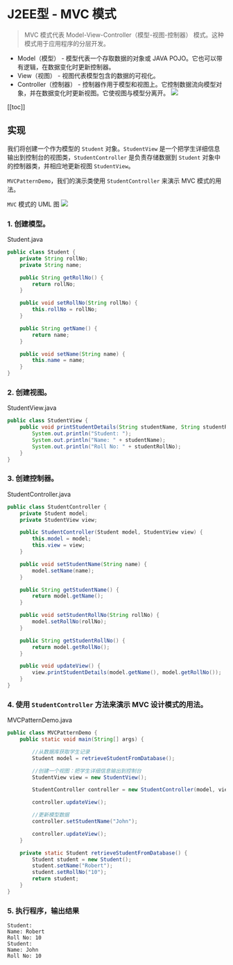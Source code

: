 # J2EE型 - MVC 模式
> MVC 模式代表 Model-View-Controller（模型-视图-控制器） 模式。这种模式用于应用程序的分层开发。

- Model（模型） - 模型代表一个存取数据的对象或 JAVA POJO。它也可以带有逻辑，在数据变化时更新控制器。
- View（视图） - 视图代表模型包含的数据的可视化。
- Controller（控制器） - 控制器作用于模型和视图上。它控制数据流向模型对象，并在数据变化时更新视图。它使视图与模型分离开。
 ![](https://cdn.jsdelivr.net/gh/janker0718/image_store@master/img/20220403230518.png)

[[toc]]
## 实现
我们将创建一个作为模型的 `Student` 对象。`StudentView` 是一个把学生详细信息输出到控制台的视图类，`StudentController` 是负责存储数据到 `Student` 对象中的控制器类，并相应地更新视图 `StudentView`。

`MVCPatternDemo`，我们的演示类使用 `StudentController` 来演示 MVC 模式的用法。

`MVC` 模式的 UML 图
![](https://cdn.jsdelivr.net/gh/janker0718/image_store@master/img/20220403230557.png)
### 1. 创建模型。
Student.java
```java
public class Student {
    private String rollNo;
    private String name;

    public String getRollNo() {
        return rollNo;
    }

    public void setRollNo(String rollNo) {
        this.rollNo = rollNo;
    }

    public String getName() {
        return name;
    }

    public void setName(String name) {
        this.name = name;
    }
}
```
### 2. 创建视图。

StudentView.java
```java
public class StudentView {
    public void printStudentDetails(String studentName, String studentRollNo) {
        System.out.println("Student: ");
        System.out.println("Name: " + studentName);
        System.out.println("Roll No: " + studentRollNo);
    }
}
```
### 3. 创建控制器。

StudentController.java
```java
public class StudentController {
    private Student model;
    private StudentView view;

    public StudentController(Student model, StudentView view) {
        this.model = model;
        this.view = view;
    }

    public void setStudentName(String name) {
        model.setName(name);
    }

    public String getStudentName() {
        return model.getName();
    }

    public void setStudentRollNo(String rollNo) {
        model.setRollNo(rollNo);
    }

    public String getStudentRollNo() {
        return model.getRollNo();
    }

    public void updateView() {
        view.printStudentDetails(model.getName(), model.getRollNo());
    }
}
```
### 4. 使用 `StudentController` 方法来演示 MVC 设计模式的用法。

MVCPatternDemo.java
```java
public class MVCPatternDemo {
    public static void main(String[] args) {

        //从数据库获取学生记录
        Student model = retrieveStudentFromDatabase();

        //创建一个视图：把学生详细信息输出到控制台
        StudentView view = new StudentView();

        StudentController controller = new StudentController(model, view);

        controller.updateView();

        //更新模型数据
        controller.setStudentName("John");

        controller.updateView();
    }

    private static Student retrieveStudentFromDatabase() {
        Student student = new Student();
        student.setName("Robert");
        student.setRollNo("10");
        return student;
    }
}
```
### 5. 执行程序，输出结果

```shell
Student:
Name: Robert
Roll No: 10
Student:
Name: John
Roll No: 10
```
